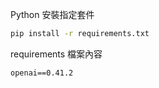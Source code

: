 Python 安裝指定套件

```sh
pip install -r requirements.txt
```

requirements 檔案內容

```txt
openai==0.41.2
```